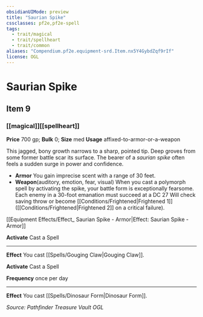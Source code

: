 ```yaml
---
obsidianUIMode: preview
title: "Saurian Spike"
cssclasses: pf2e,pf2e-spell
tags:
  - trait/magical
  - trait/spellheart
  - trait/common
aliases: "Compendium.pf2e.equipment-srd.Item.nx5Y4GybdZqf9rIf"
license: OGL
---
```

# Saurian Spike
## Item 9
### [[magical]][[spellheart]]


**Price** 700 gp; 
**Bulk** 0; **Size** med
**Usage** affixed-to-armor-or-a-weapon

This jagged, bony growth narrows to a sharp, pointed tip. Deep groves from some former battle scar its surface. The bearer of a _saurian spike_ often feels a sudden surge in power and confidence.

*   **Armor** You gain imprecise scent with a range of 30 feet.
*   **Weapon**(auditory, emotion, fear, visual) When you cast a polymorph spell by activating the spike, your battle form is exceptionally fearsome. Each enemy in a 30-foot emanation must succeed at a DC 27 Will check saving throw or become [[Conditions/Frightened|Frightened 1]] ([[Conditions/Frightened|Frightened 2]] on a critical failure).

[[Equipment Effects/Effect_ Saurian Spike - Armor|Effect: Saurian Spike - Armor]]

**Activate** Cast a Spell

* * *

**Effect** You cast [[Spells/Gouging Claw|Gouging Claw]].

**Activate** Cast a Spell

**Frequency** once per day

* * *

**Effect** You cast [[Spells/Dinosaur Form|Dinosaur Form]].

*Source: Pathfinder Treasure Vault*
*OGL*